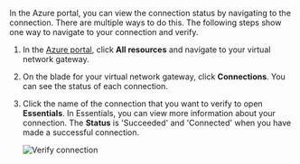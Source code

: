 In the Azure portal, you can view the connection status by navigating to the connection. There are multiple ways to do this. The following steps show one way to navigate to your connection and verify.

1. In the [Azure portal](http://portal.azure.com), click **All resources** and navigate to your virtual network gateway.
2. On the blade for your virtual network gateway, click **Connections**. You can see the status of each connection.
3. Click the name of the connection that you want to verify to open **Essentials**. In Essentials, you can view more information about your connection. The **Status** is 'Succeeded' and 'Connected' when you have made a successful connection.
   
    ![Verify connection](./media/vpn-gateway-verify-connection-portal-rm-include/connectionsucceeded.png)

